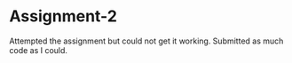 # Assignment-2
Attempted the assignment but could not get it working. Submitted as much code as I could.
